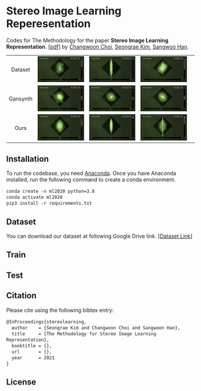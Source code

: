 # Stereo Image Learning Reperesentation
Codes for The Methodology for the paper **Stereo Image Learning Representation**. [[pdf]()] by [Changwoon Choi](https://3d.snu.ac.kr/members/), [Seongrae Kim](), [Sangwoo Han]().

| | | | | |
|:---------:|:---------:|:---------:|:---------:|:---------:|
|Dataset|![gt_1](./paper/Presentation/figures/00000105_F.gif)|![gt_2](./paper/Presentation/figures/00000149_D_sharp.gif)|![gt_3](./paper/Presentation/figures/00000159_A.gif)
|Gansynth|![gs_1](./paper/Presentation/figures/LR220.gif)|![gs_2](./paper/Presentation/figures/LR222.gif)|![gs_3](./paper/Presentation/figures/LR226.gif)|
|Ours|![our_1](./paper/Presentation/figures/MS366(1).gif)|![our_2](./paper/Presentation/figures/MS455(2).gif)|![our_3](./paper/Presentation/figures/MS235(3).gif)|
## Installation
<!---
### 1. Anaconda and environment installations
-->
To run the codebase, you need [Anaconda](https://www.anaconda.com/). Once you have Anaconda installed, run the following command to create a conda environment.
```
conda create -n ml2020 python=3.8
conda activate ml2020
pip3 install -r requirements.txt
```

## Dataset
You can download our dataset at following Google Drive link. 
[[Dataset Link](https://drive.google.com/drive/folders/1RCljf5SUgpIPMjVXdYCAYO8DNnaVTWHL?usp=sharing)]

## Train

## Test


## Citation
Please cite using the following bibtex entry:
```
@InProceedings{stereolearning,
  author	= {Seongrae Kim and Changwoon Choi and Sangwoon Han},
  title 	= {The Methodology for Stereo Image Learning Representation},
  booktitle	= {},
  url		= {},
  year		= 2021
}
```
## License
